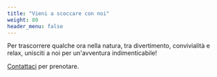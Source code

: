 ```yaml
---
title: "Vieni a scoccare con noi"
weight: 80
header_menu: false
---
```


Per trascorrere qualche ora nella natura, tra divertimento, convivialità e relax, unisciti a noi per un'avventura
indimenticabile!

[Contattaci](#contatti) per prenotare.